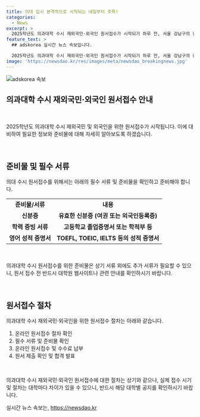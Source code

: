 ```yaml
---
title: 의대 입시 본격적으로 시작되는 내일부터 주목!
categories:
  - News
excerpt: >
  2025학년도 의과대학 수시 재외국민·외국인 원서접수가 시작되기 하루 전, 서울 강남구의 한 학원에서 의대 입시 관련 홍보물이 눈에 띄게 붙어있는 가운데, 학생들의 관심이 모아지고 있다.
feature_text: >
  ## adskorea 실시간 뉴스 속보입니다.

  2025학년도 의과대학 수시 재외국민·외국인 원서접수가 시작되기 하루 전, 서울 강남구의 한 학원에서 의대 입시 관련 홍보물이 눈에 띄게 붙어있는 가운데, 학생들의 관심이 모아지고 있다.
image: 'https://newsdao.kr/res/images/meta/newsdao_breakingnews.jpg'
---
```


<p><img src="https://newsdao.kr/res/images/meta/newsdao_breakingnews.jpg" alt="adskorea 속보" /></p>

<h2 data-ke-size="size26">의과대학 수시 재외국민·외국인 원서접수 안내</h2>

<p data-ke-size="size16">&nbsp;</p>

<p>2025학년도 의과대학 수시 재외국민 및 외국인을 위한 원서접수가 시작됩니다. 이에 대비하여 필요한 정보와 준비물에 대해 자세히 알아보도록 하겠습니다.</p>

<p data-ke-size="size16">&nbsp;</p>

<h2 data-ke-size="size24">준비물 및 필수 서류</h2>

<p>의대 수시 원서접수를 위해서는 아래의 필수 서류 및 준비물을 확인하고 준비해야 합니다.</p>

<table>
    <tr>
        <td style="text-align: center; height: 17px;"><b>준비물/서류</b></td>
        <td style="text-align: center; height: 17px;"><b>내용</b></td>
    </tr>
    <tr>
        <td style="text-align: center; height: 17px;"><b>신분증</b></td>
        <td style="text-align: center; height: 17px;"><b>유효한 신분증 (여권 또는 외국인등록증)</b></td>
    </tr>
    <tr>
        <td style="text-align: center; height: 17px;"><b>학력 증빙 서류</b></td>
        <td style="text-align: center; height: 17px;"><b>고등학교 졸업증명서 또는 학적부 등</b></td>
    </tr>
    <tr>
        <td style="text-align: center; height: 17px;"><b>영어 성적 증명서</b></td>
        <td style="text-align: center; height: 17px;"><b>TOEFL, TOEIC, IELTS 등의 성적 증명서</b></td>
    </tr>
</table>

<p data-ke-size="size16">&nbsp;</p>

<p>의과대학 수시 원서접수를 위한 준비물은 상기 서류 외에도 추가 서류가 필요할 수 있으니, 원서 접수 전 반드시 대학원 웹사이트나 관련 안내를 확인하시기 바랍니다.</p>

<p data-ke-size="size16">&nbsp;</p>

<h2 data-ke-size="size24">원서접수 절차</h2>

<p>의과대학 수시 재외국민·외국인을 위한 원서접수 절차는 아래와 같습니다.</p>

<ol>
    <li>온라인 원서접수 절차 확인</li>
    <li>필수 서류 및 준비물 확인</li>
    <li>온라인 원서접수 및 수수료 납부</li>
    <li>원서 제출 확인 및 합격 발표</li>
</ol>

<p data-ke-size="size16">&nbsp;</p>

<p>의과대학 수시 재외국민·외국인 원서접수에 대한 절차는 상기와 같으나, 실제 접수 시기 및 절차는 대학마다 차이가 있을 수 있으니, 반드시 해당 대학별 공지를 확인하시기 바랍니다.</p>
실시간 뉴스 속보는, <a href="https://newsdao.kr" rel="dofollow">https://newsdao.kr</a>


